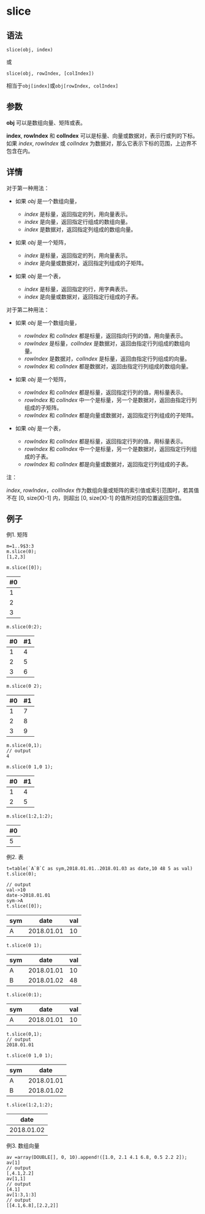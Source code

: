 # slice

## 语法

`slice(obj, index)`

或

`slice(obj, rowIndex, [colIndex])`

相当于`obj[index]`或`obj[rowIndex, colIndex]`

## 参数

**obj** 可以是数组向量、矩阵或表。

**index**, **rowIndex** 和 **colIndex** 可以是标量、向量或数据对，表示行或列的下标。如果
*index*, *rowIndex* 或 *colIndex* 为数据对，那么它表示下标的范围，上边界不包含在内。

## 详情

对于第一种用法：

* 如果 *obj* 是一个数组向量，

  + *index* 是标量，返回指定的列，用向量表示。
  + *index* 是向量，返回指定行组成的数组向量。
  + *index* 是数据对，返回指定列组成的数组向量。
* 如果 *obj* 是一个矩阵，

  + *index* 是标量，返回指定的列，用向量表示。
  + *index* 是向量或数据对，返回指定列组成的子矩阵。
* 如果 *obj* 是一个表，

  + *index* 是标量，返回指定的行，用字典表示。
  + *index* 是向量或数据对，返回指定行组成的子表。

对于第二种用法：

* 如果 *obj* 是一个数组向量，

  + *rowIndex* 和 *colIndex*
    都是标量，返回指向行列的值，用向量表示。
  + *rowIndex* 是标量，*colIndex*
    是数据对，返回由指定行列组成的数组向量。
  + *rowIndex* 是数据对，*colIndex*
    是标量，返回由指定行列组成的向量。
  + *rowIndex* 和 *colIndex*
    都是数据对，返回由指定行列组成的数组向量。
* 如果 *obj* 是一个矩阵，

  + *rowIndex* 和 *colIndex*
    都是标量，返回指定行列的值，用标量表示。
  + *rowIndex* 和 *colIndex*
    中一个是标量，另一个是数据对，返回由指定行列组成的子矩阵。
  + *rowIndex* 和 *colIndex*
    都是向量或数据对，返回指定行列组成的子矩阵。
* 如果 *obj* 是一个表，

  + *rowIndex* 和 *colIndex*
    都是标量，返回指定行列的值，用标量表示。
  + *rowIndex* 和 *colIndex*
    中一个是标量，另一个是数据对，返回指定行列组成的子表。
  + *rowIndex* 和 *colIndex*
    都是向量或数据对，返回指定行列组成的子表。

注：

*index*, *rowIndex*，*collIndex* 作为数组向量或矩阵的索引值或索引范围时，若其值不在 [0, size(X)-1] 内，则超出 [0, size(X)-1]
的值所对应的位置返回空值。

## 例子

例1. 矩阵

```
m=1..9$3:3
m.slice(0);
[1,2,3]

m.slice([0]);
```

| #0 |
| --- |
| 1 |
| 2 |
| 3 |

```
m.slice(0:2);
```

| #0 | #1 |
| --- | --- |
| 1 | 4 |
| 2 | 5 |
| 3 | 6 |

```
m.slice(0 2);
```

| #0 | #1 |
| --- | --- |
| 1 | 7 |
| 2 | 8 |
| 3 | 9 |

```
m.slice(0,1);
// output
4

m.slice(0 1,0 1);
```

| #0 | #1 |
| --- | --- |
| 1 | 4 |
| 2 | 5 |

```
m.slice(1:2,1:2);
```

| #0 |
| --- |
| 5 |

例2. 表

```
t=table(`A`B`C as sym,2018.01.01..2018.01.03 as date,10 48 5 as val)
t.slice(0);

// output
val->10
date->2018.01.01
sym->A
t.slice([0]);
```

| sym | date | val |
| --- | --- | --- |
| A | 2018.01.01 | 10 |

```
t.slice(0 1);
```

| sym | date | val |
| --- | --- | --- |
| A | 2018.01.01 | 10 |
| B | 2018.01.02 | 48 |

```
t.slice(0:1);
```

| sym | date | val |
| --- | --- | --- |
| A | 2018.01.01 | 10 |

```
t.slice(0,1);
// output
2018.01.01

t.slice(0 1,0 1);
```

| sym | date |
| --- | --- |
| A | 2018.01.01 |
| B | 2018.01.02 |

```
t.slice(1:2,1:2);
```

| date |
| --- |
| 2018.01.02 |

例3. 数组向量

```
av =array(DOUBLE[], 0, 10).append!([1.0, 2.1 4.1 6.8, 0.5 2.2 2]);
av[1]
// output
[,4.1,2.2]
av[1,1]
// output
[4.1]
av[1:3,1:3]
// output
[[4.1,6.8],[2.2,2]]
```

